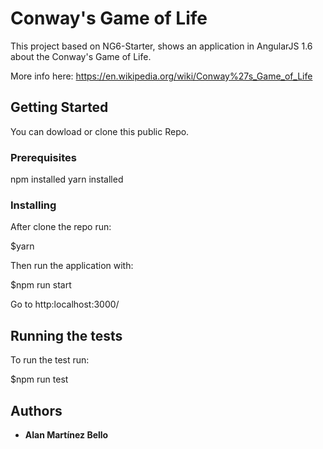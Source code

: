 # Conway's Game of Life

This project based on NG6-Starter, shows an application in AngularJS 1.6 about the Conway's Game of Life.

More info here: https://en.wikipedia.org/wiki/Conway%27s_Game_of_Life

## Getting Started

You can dowload or clone this public Repo.

### Prerequisites

npm installed
yarn installed

### Installing

After clone the repo run:

$yarn

Then run the application with:

$npm run start

Go to http:localhost:3000/

## Running the tests

To run the test run:

$npm run test



## Authors

* **Alan Martínez Bello**
